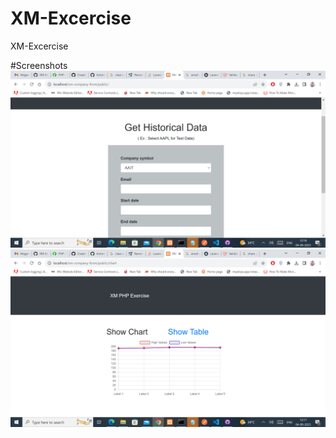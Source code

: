 # XM-Excercise
XM-Excercise

#Screenshots
<img src="https://github.com/sasiananth1984/XM-Excercise/blob/main/Screenshot%20(16).png">
<br>
<img src="https://github.com/sasiananth1984/XM-Excercise/blob/main/Screenshot%20(15).png">
